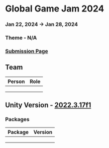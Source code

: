 # Global Game Jam 2024
### Jan 22, 2024 &rarr; Jan  28, 2024
### Theme - N/A
### [Submission Page]()

## Team

[//]: # (This may be the most platform independent comment)

| Person | Role |
|--------|------|
|        |      |
|        |      |
|        |      |

## Unity Version - [2022.3.17f1](unityhub://2022.3.17f1/4fc78088f837)

[comment]: <> (Link to table generator: https://www.tablesgenerator.com/markdown_tables)

### Packages
| Package | Version |
|---------|---------|
|         |         |
|         |         |
|         |         |

